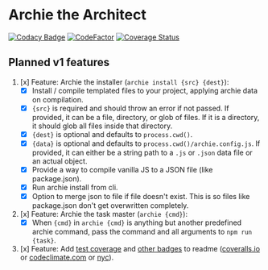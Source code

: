 # Archie the Architect

[![Codacy Badge](https://api.codacy.com/project/badge/Grade/5323e8ecc9e94a3abe87f86279365ddb)](https://www.codacy.com/app/thezimmee/archie?utm_source=github.com&amp;utm_medium=referral&amp;utm_content=thezimmee/archie&amp;utm_campaign=Badge_Grade)
[![CodeFactor](https://www.codefactor.io/repository/github/thezimmee/archie/badge)](https://www.codefactor.io/repository/github/thezimmee/archie)
[![Coverage Status](https://coveralls.io/repos/github/thezimmee/archie/badge.svg?branch=v1)](https://coveralls.io/github/thezimmee/archie?branch=v1)

## Planned v1 features

1. [x] Feature: Archie the installer (`archie install {src} {dest}`):
    - [x] Install / compile templated files to your project, applying archie data on compilation.
    - [x] `{src}` is required and should throw an error if not passed. If provided, it can be a file, directory, or glob of files. If it is a directory, it should glob all files inside that directory.
    - [x] `{dest}` is optional and defaults to `process.cwd()`.
    - [x] `{data}` is optional and defaults to `process.cwd()/archie.config.js`. If provided, it can either be a string path to a `.js` or `.json` data file or an actual object.
    - [x] Provide a way to compile vanilla JS to a JSON file (like package.json).
    - [x] Run archie install from cli.
    - [x] Option to merge json to file if file doesn't exist. This is so files like package.json don't get overwritten completely.
2. [x] Feature: Archie the task master (`archie {cmd}`):
    - [x] When `{cmd}` in `archie {cmd}` is anything but another predefined archie command, pass the command and all arguments to `npm run {task}`.
3. [x] Feature: Add [test coverage](https://docs.codeclimate.com/docs/setting-up-test-coverage) and [other badges](https://github.com/dwyl/repo-badges) to readme ([coveralls.io](https://coveralls.io) or [codeclimate.com](https://codeclimate.com) or [nyc](https://libraries.io/npm/nyc)).
